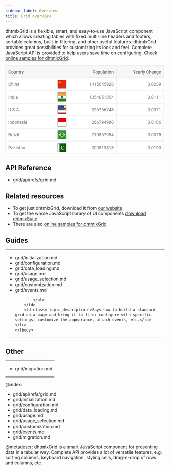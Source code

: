 ```yaml
---
sidebar_label: Overview
title: Grid overview
---          
```




dhtmlxGrid is a flexible, smart, and easy-to-use JavaScript component which allows creating tables with fixed multi-line headers and footers, sortable columns, 
built-in filtering, and other useful features. dhtmlxGrid provides great possibilities for customizing its look and feel. Complete JavaScript API is provided to help users save time on configuring.
Check [online samples for dhtmlxGrid](https://docs.dhtmlx.com/suite/samples/grid/).  

![](../assets/grid/grid_front.png)

## API Reference

- grid/api/refs/grid.md


## Related resources

- To get just dhtmlxGrid, download it from [our website](https://dhtmlx.com/docs/products/dhtmlxGrid/download.shtml)
- To get the whole JavaScript library of UI components [download dhtmlxSuite](https://dhtmlx.com/docs/products/dhtmlxSuite/download.shtml)          
- There are also [online samples for dhtmlxGrid](https://docs.dhtmlx.com/suite/samples/grid/)  


## Guides


<table class='guide-table'>
	<tbody>
	<tr>
		<td id="data" class='topics'>
		    <ul id="data_sublist" >
            	<li>grid/initialization.md</li>
                <li>grid/configuration.md</li>
                <li>grid/data_loading.md</li>
                <li>grid/usage.md</li>
                <li>grid/usage_selection.md</li>
                <li>grid/customization.md</li>
                <li>grid/events.md</li>
                   
            </ul>
        </td>
		<td class='topic_description'>Says how to build a standard grid on a page and bring it to life: configure with specific settings, customize the appearance, attach events, etc.</td>
	</tr>
   	</tbody>
</table>

## Other

<table class='other-table'>
	<tbody>
    <tr>
        <td id="other" class='topics'>            
            <ul id="other_sublist">
                <li>grid/migration.md</li>
            </ul>
        </td>
    </tr>           
</tbody>

</table>



@index:
- grid/api/refs/grid.md
- grid/initialization.md
- grid/configuration.md
- grid/data_loading.md
- grid/usage.md
- grid/usage_selection.md
- grid/customization.md
- grid/events.md
- grid/migration.md


@metadescr:
dhtmlxGrid is a smart JavaScript component for presenting data in a tabular way. Complete API provides a lot of versatile features, e.g. sorting columns, keyboard navigation, styling cells, drag-n-drop of rows and columns, etc.


 